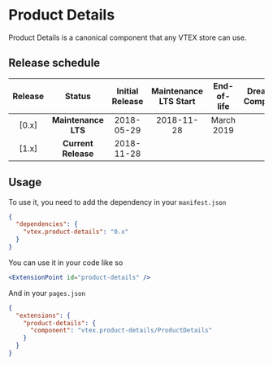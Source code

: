 # Product Details

Product Details is a canonical component that any VTEX store can use.

## Release schedule
| Release  | Status              | Initial Release | Maintenance LTS Start | End-of-life | Dreamstore Compatibility
| :--:     | :---:               |  :---:          | :---:                 | :---:       | :---: 
| [0.x]    | **Maintenance LTS** |  2018-05-29     | 2018-11-28            | March 2019  | 1.x
| [1.x]    | **Current Release** |  2018-11-28     |                       |             | 2.x

## Usage

To use it, you need to add the dependency in your `manifest.json`

```json
{
  "dependencies": {
    "vtex.product-details": "0.x"
  }
}
```

You can use it in your code like so

```jsx
<ExtensionPoint id="product-details" />
```

And in your `pages.json`

```json
{
  "extensions": {
    "product-details": {
      "component": "vtex.product-details/ProductDetails"
    }
  }
}
```


